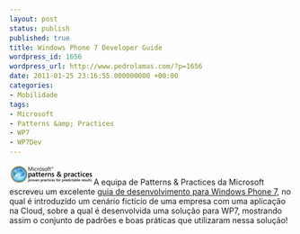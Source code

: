 ```yaml
---
layout: post
status: publish
published: true
title: Windows Phone 7 Developer Guide
wordpress_id: 1656
wordpress_url: http://www.pedrolamas.com/?p=1656
date: 2011-01-25 23:16:55.000000000 +00:00
categories:
- Mobilidade
tags:
- Microsoft
- Patterns &amp; Practices
- WP7
- WP7Dev
---
```

[![](/wp-content/uploads/2011/01/Windows-Phone-7-Developer-Guide.jpg "Windows Phone 7 Developer Guide")](http://msdn.microsoft.com/en-us/library/gg490765.aspx)A equipa de Patterns & Practices da Microsoft escreveu um excelente [guia de desenvolvimento para Windows Phone 7](http://msdn.microsoft.com/en-us/library/gg490765.aspx), no qual é introduzido um cenário fictício de uma empresa com uma aplicação na Cloud, sobre a qual é desenvolvida uma solução para WP7, mostrando assim o conjunto de padrões e boas práticas que utilizaram nessa solução!
